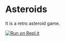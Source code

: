 # Asteroids
It is a retro asteroid game.

[![Run on Repl.it](https://repl.it/badge/github/LittleGene8/Asteroids)](https://repl.it/github/LittleGene8/Asteroids)